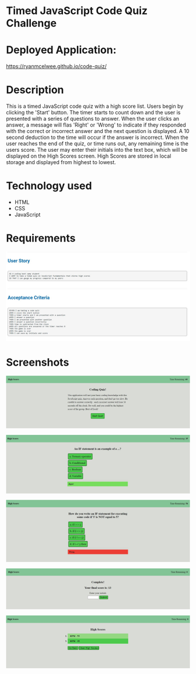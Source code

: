 # Timed JavaScript Code Quiz Challenge

# Deployed Application:
https://ryanmcelwee.github.io/code-quiz/

# Description
This is a timed JavaScript code quiz with a high score list. Users begin by clicking the 'Start' button. The timer starts to count down and the user is presented with a series of questions to answer. When the user clicks an answer, a message will flas 'Right' or 'Wrong' to indicate if they responded with the correct or incorrect answer and the next question is displayed. A 10 second deduction to the time will occur if the answer is incorrect. When the user reaches the end of the quiz, or time runs out, any remaining time is the users score. The user may enter their initials into the text box, which will be displayed on the High Scores screen. High Scores are stored in local storage and displayed from highest to lowest.

# Technology used
- HTML
- CSS
- JavaScript

# Requirements
![Requirements](quiz-requirements.JPG)

# Screenshots
![Start Page](quiz-start.JPG)

![Correct Response](quiz-right.JPG)

![Wrong Response](quiz-wrong.JPG)

![End Page](quiz-end.JPG)


![Score Page](quiz-score.JPG)


